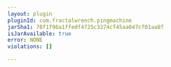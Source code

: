 ```yaml
---
layout: plugin
pluginId: com.fractalwrench.pingmachine
jarSha1: 78f1f96a1ffedf4725c3274cf45aa047cf01aa8f
isJarAvailable: true
error: NONE
violations: []

---
```

